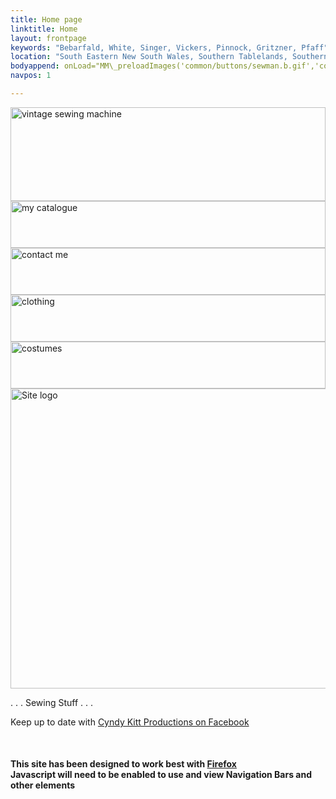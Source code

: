 ```yaml
---
title: Home page
linktitle: Home
layout: frontpage
keywords: "Bebarfald, White, Singer, Vickers, Pinnock, Gritzner, Pfaff"
location: "South Eastern New South Wales, Southern Tablelands, Southern Highlands, Goulburn, New South Wales, Australia.  Custom clothing and costume.  Craft accesories "
bodyappend: onLoad="MM\_preloadImages('common/buttons/sewman.b.gif','common/buttons/clothing.b.gif','common/buttons/costume.b.gif','common/buttons/cat.b.gif')"
navpos: 1

---
```

<div class="container justify-content-center">
<div class="row justify-content-center">
<div class="col-3">
<div class="row">
<div class="col-12 mb-1">
<a href="{{ "machines" }}" onMouseOut="MM_swapImgRestore()" onMouseOver="MM_swapImage('sewing machine','','{{ "assets/buttons/sm.b.gif" | relative_url }}',1)"><img class="img-fluid" alt="vintage sewing machine" name="sewing machine" border="0" src="{{ "assets/buttons/sm.a.gif" }}" width="100%" height="150"></a>
</div><!-- end inner col -->
<div class="col-12 mb-1">
<a href="{{ "pricelist" }}" onMouseOut="MM_swapImgRestore()" onMouseOver="MM_swapImage('catalogue','','{{ "assets/buttons/cat.b.gif" | relative_url }}',1)"><img class="img-fluid" alt="my catalogue" name="catalogue" border="0" src="{{ "assets/buttons/cat.a.gif" }}" width="100%" height="75"></a>
</div><!-- end inner col -->
<div class="col-12 mb-1">
<a href="{{ "contact" }}" onMouseOut="MM_swapImgRestore()" onMouseOver="MM_swapImage('contact','','{{ "assets/buttons/cont.b.gif" | relative_url }}',1)"><img class="img-fluid" alt="contact me" name="contact" border="0" src="{{ "assets/buttons/cont.a.gif" }}" width="100%" height="75"></a>
</div><!-- end inner col -->
<div class="col-12 mb-1">
<a href="{{ "sewing" }}" onMouseOut="MM_swapImgRestore()" onMouseOver="MM_swapImage('clothing','','{{ "assets/buttons/clothing.b.gif" | relative_url }}',1)"><img class="img-fluid" alt="clothing" name="clothing" border="0" src="{{ "assets/buttons/clothing.a.gif" }}" width="100%" height="75"></a>
</div><!-- end inner col -->
<div class="col">
<a href="{{ "sewing/costumes" }}" onMouseOut="MM_swapImgRestore()" onMouseOver="MM_swapImage('costume','','{{ "assets/buttons/costume.b.gif" | relative_url }}',1)"><img class="img-fluid" alt="costumes" name="costume" border="0" src="{{ "assets/buttons/costume.a.gif" }}" width="100%" height="75"></a>
</div><!-- end inner col -->
</div><!-- end inner row -->
</div><!-- end outer col -->
<div class="col-9">
<img class="img-fluid" alt="Site logo" src="{{ "assets/images/ckp-index.gif" }}" width="600" height="480" usemap="#Map" border="0"> 
<map name="Map"> 
<area alt="Site overview" shape="rect" coords="253,434,342,475" href="a.main/index.htm">
</map>
</div><!-- end outer col -->
</div><!-- end outer row -->
</div><!-- end container -->
<div class="text-center">
<p class="h1 bg-light">. . . Sewing Stuff . . . </p>
<p>Keep up to date with <a href="//www.facebook.com/CyndyKittProd" target="_blank">Cyndy Kitt Productions on Facebook</a> <br>
<div id="fb-root"></div><script src="//connect.facebook.net/en_US/all.js#xfbml=1"></script>
<fb:send href="cyndykitt.com.au" font="trebuchet ms"></fb:send> <br>
<h4>This site has been designed to work best with <a href="https://www.mozilla.org/en-US/firefox/new/" target="_blank">Firefox</a><br>
Javascript will need to be enabled to use and view Navigation Bars and other elements</h4>
